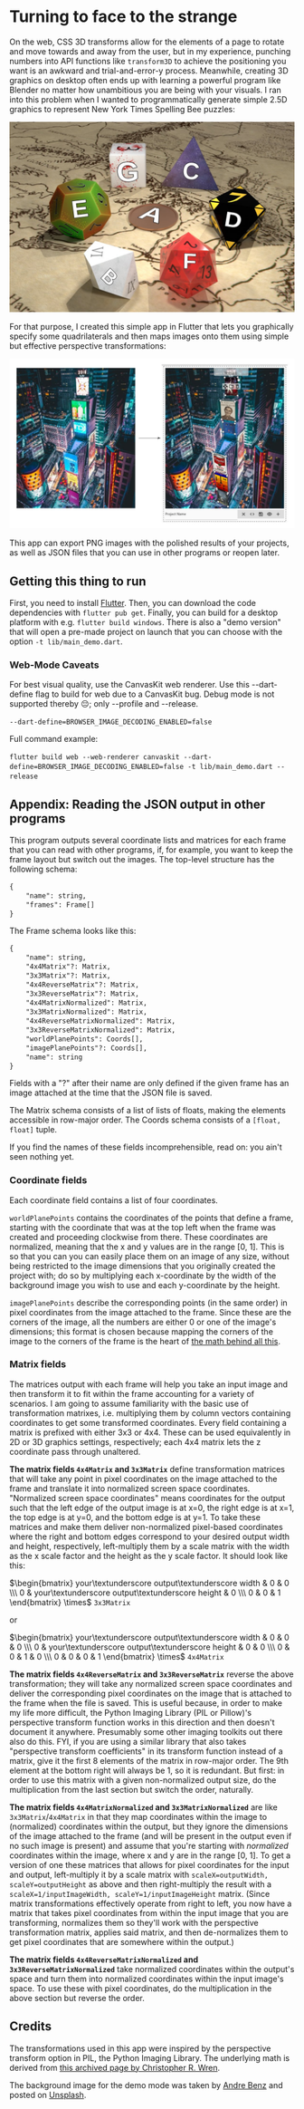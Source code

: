 # Turning to face to the strange

On the web, CSS 3D transforms allow for the elements of a page to rotate and move towards and away from the user, but in my experience, punching numbers into API functions like `transform3D` to achieve the positioning you want is an awkward and trial-and-error-y process. Meanwhile, creating 3D graphics on desktop often ends up with learning a powerful program like Blender no matter how unambitious you are being with your visuals. I ran into this problem when I wanted to programmatically generate simple 2.5D graphics to represent New York Times Spelling Bee puzzles:

![A 3D rendered picture of some dice with letters on the sides facing the camera](dice.jpg)

For that purpose, I created this simple app in Flutter that lets you graphically specify some quadrilaterals and then maps images onto them using simple but effective perspective transformations:

![A picture of Times Square on the left; the same picture with the billboards covered by a variety of other images on the right.](demo.jpg)

This app can export PNG images with the polished results of your projects, as well as JSON files that you can use in other programs or reopen later.

## Getting this thing to run

First, you need to install [Flutter](https://docs.flutter.dev/get-started/install). Then, you can download the code dependencies with `flutter pub get`. Finally, you can build for a desktop platform with e.g. `flutter build windows`. There is also a "demo version" that will open a pre-made project on launch that you can choose with the option `-t lib/main_demo.dart`.

### Web-Mode Caveats

For best visual quality, use the CanvasKit web renderer. Use this --dart-define flag to build for web due to a CanvasKit bug. Debug mode is not supported thereby 😔; only --profile and --release.

`--dart-define=BROWSER_IMAGE_DECODING_ENABLED=false`

Full command example:

`flutter build web --web-renderer canvaskit --dart-define=BROWSER_IMAGE_DECODING_ENABLED=false -t lib/main_demo.dart --release`

## Appendix: Reading the JSON output in other programs

This program outputs several coordinate lists and matrices for each frame that you can read with other programs, if, for example, you want to keep the frame layout but switch out the images. The top-level structure has the following schema:

```
{
    "name": string,
    "frames": Frame[]
}
```

The Frame schema looks like this:

```
{
    "name": string,
    "4x4Matrix"?: Matrix,
    "3x3Matrix"?: Matrix,
    "4x4ReverseMatrix"?: Matrix,
    "3x3ReverseMatrix"?: Matrix,
    "4x4MatrixNormalized": Matrix,
    "3x3MatrixNormalized": Matrix,
    "4x4ReverseMatrixNormalized": Matrix,
    "3x3ReverseMatrixNormalized": Matrix,
    "worldPlanePoints": Coords[],
    "imagePlanePoints"?: Coords[],
    "name": string
}
```

Fields with a "?" after their name are only defined if the given frame has an image attached at the time that the JSON file is saved.

The Matrix schema consists of a list of lists of floats, making the elements accessible in row-major order. The Coords schema consists of a `[float, float]` tuple.

If you find the names of these fields incomprehensible, read on: you ain't seen nothing yet.

### Coordinate fields

Each coordinate field contains a list of four coordinates.

`worldPlanePoints` contains the coordinates of the points that define a frame, starting with the coordinate that was at the top left when the frame was created and proceeding clockwise from there. These coordinates are normalized, meaning that the x and y values are in the range [0, 1]. This is so that you can you can easily place them on an image of any size, without being restricted to the image dimensions that you originally created the project with; do so by multiplying each x-coordinate by the width of the background image you wish to use and each y-coordinate by the height.

`imagePlanePoints` describe the corresponding points (in the same order) in pixel coordinates from the image attached to the frame. Since these are the corners of the image, all the numbers are either 0 or one of the image's dimensions; this format is chosen because mapping the corners of the image to the corners of the frame is the heart of [the math behind all this](https://web.archive.org/web/20150222120106/xenia.media.mit.edu/~cwren/interpolator/).

### Matrix fields

The matrices output with each frame will help you take an input image and then transform it to fit within the frame accounting for a variety of scenarios. I am going to assume familiarity with the basic use of transformation matrixes, i.e. multiplying them by column vectors containing coordinates to get some transformed coordinates. Every field containing a matrix is prefixed with either 3x3 or 4x4. These can be used equivalently in 2D or 3D graphics settings, respectively; each 4x4 matrix lets the z coordinate pass through unaltered.

**The matrix fields `4x4Matrix` and `3x3Matrix`** define transformation matrices that will take any point in pixel coordinates on the image attached to the frame and translate it into normalized screen space coordinates. "Normalized screen space coordinates" means coordinates for the output such that the left edge of the output image is at x=0, the right edge is at x=1, the top edge is at y=0, and the bottom edge is at y=1. To take these matrices and make them deliver non-normalized pixel-based coordinates where the right and bottom edges correspond to your desired output width and height, respectively, left-multiply them by a scale matrix with the width as the x scale factor and the height as the y scale factor. It should look like this:

$\begin{bmatrix} your\textunderscore output\textunderscore width & 0 & 0 \\\ 0 & your\textunderscore output\textunderscore height & 0 \\\ 0 & 0 & 1 \end{bmatrix} \times$ `3x3Matrix`

or

$\begin{bmatrix} your\textunderscore output\textunderscore width & 0 & 0 & 0 \\\ 0 & your\textunderscore output\textunderscore height & 0 & 0 \\\ 0 & 0 & 1 & 0 \\\ 0 & 0 & 0 & 1 \end{bmatrix} \times$ `4x4Matrix`

**The matrix fields `4x4ReverseMatrix` and `3x3ReverseMatrix`** reverse the above transformation; they will take any normalized screen space coordinates and deliver the corresponding pixel coordinates on the image that is attached to the frame when the file is saved. This is useful because, in order to make my life more difficult, the Python Imaging Library (PIL or Pillow)'s perspective transform function works in this direction and then doesn't document it anywhere. Presumably some other imaging toolkits out there also do this. FYI, if you are using a similar library that also takes "perspective transform coefficients" in its transform function instead of a matrix, give it the first 8 elements of the matrix in row-major order. The 9th element at the bottom right will always be 1, so it is redundant. But first: in order to use this matrix with a given non-normalized output size, do the multiplication from the last section but switch the order, naturally.

**The matrix fields `4x4MatrixNormalized` and `3x3MatrixNormalized`** are like `3x3Matrix`/`4x4Matrix` in that they map coordinates within the image to (normalized) coordinates within the output, but they ignore the dimensions of the image attached to the frame (and will be present in the output even if no such image is present) and assume that you're starting with _normalized_ coordinates within the image, where x and y are in the range [0, 1]. To get a version of one these matrices that allows for pixel coordinates for the input and output, left-multiply it by a scale matrix with `scaleX=outputWidth, scaleY=outputHeight` as above and then right-multiply the result with a `scaleX=1/inputImageWidth, scaleY=1/inputImageHeight` matrix. (Since matrix transformations effectively operate from right to left, you now have a matrix that takes pixel coordinates from within the input image that you are transforming, normalizes them so they'll work with the perspective transformation matrix, applies said matrix, and then de-normalizes them to get pixel coordinates that are somewhere within the output.)

**The matrix fields `4x4ReverseMatrixNormalized` and `3x3ReverseMatrixNormalized`** take normalized coordinates within the output's space and turn them into normalized coordinates within the input image's space. To use these with pixel coordinates, do the multiplication in the above section but reverse the order.

## Credits

The transformations used in this app were inspired by the perspective transform option in PIL, the Python Imaging Library. The underlying math is derived from [this archived page by Christopher R. Wren](https://web.archive.org/web/20150222120106/xenia.media.mit.edu/~cwren/interpolator/).

The background image for the demo mode was taken by [Andre Benz](https://www.instagram.com/benz/?hl=en) and posted on [Unsplash](https://unsplash.com/photos/_T35CPjjSik).
